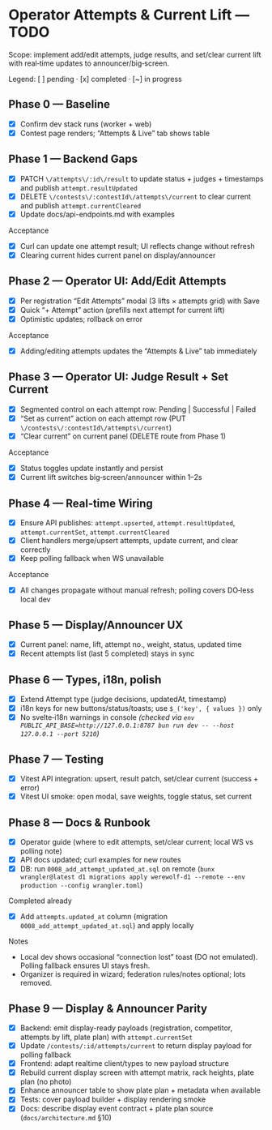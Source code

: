 # Operator Attempts & Current Lift — TODO

Scope: implement add/edit attempts, judge results, and set/clear current lift with real‑time updates to announcer/big‑screen.

Legend: [ ] pending · [x] completed · [~] in progress

## Phase 0 — Baseline
- [x] Confirm dev stack runs (worker + web)
- [x] Contest page renders; “Attempts & Live” tab shows table

## Phase 1 — Backend Gaps
- [x] PATCH `\/attempts\/:id\/result` to update status + judges + timestamps and publish `attempt.resultUpdated`
- [x] DELETE `\/contests\/:contestId\/attempts\/current` to clear current and publish `attempt.currentCleared`
- [x] Update docs/api-endpoints.md with examples

Acceptance
- [x] Curl can update one attempt result; UI reflects change without refresh
- [x] Clearing current hides current panel on display/announcer

## Phase 2 — Operator UI: Add/Edit Attempts
- [x] Per registration “Edit Attempts” modal (3 lifts × attempts grid) with Save
- [x] Quick “+ Attempt” action (prefills next attempt for current lift)
- [x] Optimistic updates; rollback on error

Acceptance
- [x] Adding/editing attempts updates the “Attempts & Live” tab immediately

## Phase 3 — Operator UI: Judge Result + Set Current
- [x] Segmented control on each attempt row: Pending | Successful | Failed
- [x] “Set as current” action on each attempt row (PUT `\/contests\/:contestId\/attempts\/current`)
- [x] “Clear current” on current panel (DELETE route from Phase 1)

Acceptance
- [x] Status toggles update instantly and persist
- [x] Current lift switches big‑screen/announcer within 1–2s

## Phase 4 — Real‑time Wiring
- [x] Ensure API publishes: `attempt.upserted`, `attempt.resultUpdated`, `attempt.currentSet`, `attempt.currentCleared`
- [x] Client handlers merge/upsert attempts, update current, and clear correctly
- [x] Keep polling fallback when WS unavailable

Acceptance
- [x] All changes propagate without manual refresh; polling covers DO‑less local dev

## Phase 5 — Display/Announcer UX
- [x] Current panel: name, lift, attempt no., weight, status, updated time
- [x] Recent attempts list (last 5 completed) stays in sync

## Phase 6 — Types, i18n, polish
- [x] Extend Attempt type (judge decisions, updatedAt, timestamp)
- [x] i18n keys for new buttons/status/toasts; use `$_('key', { values })` only
- [x] No svelte‑i18n warnings in console *(checked via `env PUBLIC_API_BASE=http://127.0.0.1:8787 bun run dev -- --host 127.0.0.1 --port 5210`)*

## Phase 7 — Testing
- [x] Vitest API integration: upsert, result patch, set/clear current (success + error)
- [x] Vitest UI smoke: open modal, save weights, toggle status, set current

## Phase 8 — Docs & Runbook
- [x] Operator guide (where to edit attempts, set/clear current; local WS vs polling note)
- [x] API docs updated; curl examples for new routes
- [x] DB: run `0008_add_attempt_updated_at.sql` on remote (`bunx wrangler@latest d1 migrations apply werewolf-d1 --remote --env production --config wrangler.toml`)

Completed already
- [x] Add `attempts.updated_at` column (migration `0008_add_attempt_updated_at.sql`) and apply locally

Notes
- Local dev shows occasional “connection lost” toast (DO not emulated). Polling fallback ensures UI stays fresh.
- Organizer is required in wizard; federation rules/notes optional; lots removed.

## Phase 9 — Display & Announcer Parity
- [x] Backend: emit display-ready payloads (registration, competitor, attempts by lift, plate plan) with `attempt.currentSet`
- [x] Update `/contests/:id/attempts/current` to return display payload for polling fallback
- [x] Frontend: adapt realtime client/types to new payload structure
- [x] Rebuild current display screen with attempt matrix, rack heights, plate plan (no photo)
- [x] Enhance announcer table to show plate plan + metadata when available
- [x] Tests: cover payload builder + display rendering smoke
- [x] Docs: describe display event contract + plate plan source (`docs/architecture.md` §10)
